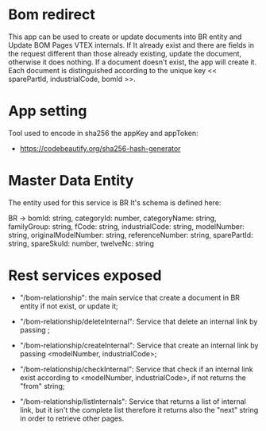 # Bom redirect

This app can be used to create or update documents into BR entity and Update BOM Pages VTEX internals. If It already exist and 
there are fields in the request different than those already existing, update the document,
otherwise it does nothing. If a document doesn't exist, the app will create it. 
Each document is distinguished according to the unique key << sparePartId, industrialCode, bomId >>.

# App setting

Tool used to encode in sha256 the appKey and appToken:
- https://codebeautify.org/sha256-hash-generator

# Master Data Entity
The entity used for this service is BR
It's schema is defined here:

  BR ->  bomId: string,
        categoryId: number,
        categoryName: string,
        familyGroup: string,
        fCode: string,
        industrialCode: string,
        modelNumber: string,
        originalModelNumber: string,
        referenceNumber: string,
        sparePartId: string,
        spareSkuId: number,
        twelveNc: string

# Rest services exposed

- "/bom-relationship": the main service that create a document in BR entity if not exist, or update it;

- "/bom-relationship/deleteInternal": Service that delete an internal link by passing <from>;

- "/bom-relationship/createInternal": Service that create an internal link by passing <modelNumber, industrialCode>;

- "/bom-relationship/checkInternal": Service that check if an internal link exist according to <modelNumber, industrialCode>,
                                     if not returns the "from" string;

- "/bom-relationship/listInternals": Service that returns a list of internal link, but it isn't the complete list therefore it returns also
                                    the "next" string in order to retrieve other pages.
